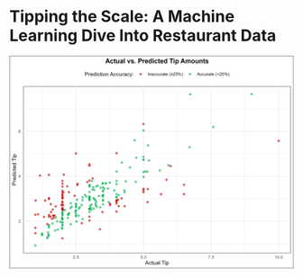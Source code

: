 # Tipping the Scale: A Machine Learning Dive Into Restaurant Data

<img align="left" src="https://github.com/julian-u03/project-prediction-tip-amount/blob/main/_output/plot_actual_vs_predicted.png">
